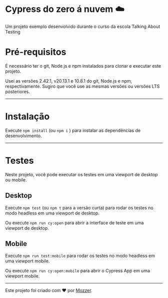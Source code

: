# Cypress do zero á nuvem ☁️

Um projeto exemplo desenvolvido durante o curso da escola Talking About Testing 

# Pré-requisitos

É necessário ter o git, Node.js e npm instalados para clonar e executar este projeto.

Usei as versões 2.42.1, v20.13.1 e 10.8.1 do git, Node.js e npm, respectivamente. Sugiro que você use as mesmas versões ou versões LTS posteriores.

---

# Instalação

Execute `npm install` (ou `npm i` ) para instalar as dependências de desenvolvimento.

---

# Testes

Neste projeto, você pode executar os testes em uma viewport de desktop ou mobile.

## Desktop

Execute `npm test` (ou `npm t` para a versão curta) para rodar os testes no modo headless em uma viewport de desktop.

Ou execute `npm run cy:open` para abrir a interface de teste em uma viewport de desktop.

## Mobile

Execute `npm run test:mobile` para rodar os testes no modo headless em uma viewport mobile.

Ou execute `npm run cy:open:mobile` para abrir o Cypress App em uma viewport mobile.

---


Este projeto foi criado com ❤️ por [Mozzer](https://www.linkedin.com/in/luana-mozzer-3166a7139/).

